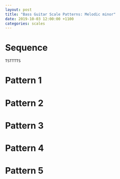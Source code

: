 ```yaml
---
layout: post
title: "Bass Guitar Scale Patterns: Melodic minor"
date: 2019-10-03 12:00:00 +1100
categories: scales
---
```


<link rel="stylesheet" href="/assets/css/fretboard.css">

<script
  src="https://code.jquery.com/jquery-1.11.2.min.js"
  integrity="sha256-Ls0pXSlb7AYs7evhd+VLnWsZ/AqEHcXBeMZUycz/CcA="
  crossorigin="anonymous"></script>

<script type="application/javascript" src="/assets/js/fretboard.js"></script>

<script type="application/javascript">
  var bass = [{
    letter: "G",
    octave: 3
  }, {
    letter: "D",
    octave: 3
  }, {
    letter: "A",
    octave: 2
  }, {
    letter: "E",
    octave: 2
  }];

  var opts = {
    tuning: bass,
    numFrets: 18,
    isChordMode: false,
    noteClickingDisabled: true,
    noteMode: "letter",
    // Force Eb enharmonic
    noteLetters: ["C", "C#/Db", "D", "Eb", "E", "F", "F#/Gb", "G", "Ab/G#", "A", "A#/Bb", "B"]
  };
</script>

# Sequence

`TSTTTTS`

# Pattern 1

<div id="patt1"></div>

<script type="application/javascript">
(function($) {

  $("#patt1").fretboard(opts);
  var api = $("#patt1").data('api');

  var patt1Notes = [{
    string: {
      letter: "E",
      octave: 2
    },
    notes: [
      {
        fret: 1,
        cssClass: "grey"
      },
      {
        fret: 3,
        cssClass: "grey"
      },
      {
        fret: 5,
        cssClass: "grey"
      }
    ],
  },
  {
    string: {
      letter: "A",
      octave: 2
    },
    notes: [
      {
        fret: 2,
        cssClass: "grey"
      },
      {
        fret: 3,
        cssClass: "blue"
      },
      {
        fret: 5,
        cssClass: "grey"
      }
    ],
  },
  {
    string: {
      letter: "D",
      octave: 3
    },
    notes: [
      {
        fret: 1,
        cssClass: "grey"
      },
      {
          fret: 3,
          cssClass: "grey"
      },
      {
          fret: 5,
          cssClass: "grey"
      }
    ],
  },
  {
    string: {
      letter: "G",
      octave: 3
    },
    notes: [
      {
        fret: 2,
        cssClass: "grey"
      },
      {
        fret: 4,
        cssClass: "grey"
      },
      {
        fret: 5,
        cssClass: "blue"
      }
    ],
  }];

  api.setClickedNotes(patt1Notes);
})(jQuery);
</script>

# Pattern 2

<div id="patt2"></div>

<script type="application/javascript">
(function($) {

  $("#patt2").fretboard(opts);
  var api = $("#patt2").data('api');

  var patt2Notes = [{
    string: {
      letter: "E",
      octave: 2
    },
    notes: [
      {
        fret: 3,
        cssClass: "grey"
      },
      {
            fret: 5,
            cssClass: "grey"
      },
      {
        fret: 7,
        cssClass: "grey"
      }
    ],
  },
  {
    string: {
      letter: "A",
      octave: 2
    },
    notes: [
      {
        fret: 3,
        cssClass: "blue"
      },
      {
        fret: 5,
        cssClass: "grey"
      },
      {
        fret: 6,
        cssClass: "grey"
      }
    ],
  },
  {
    string: {
      letter: "D",
      octave: 3
    },
    notes: [{
        fret: 3,
        cssClass: "grey"
      },
      {
        fret: 5,
        cssClass: "grey"
      },
      {
        fret: 7,
        cssClass: "grey"
      }
    ],
  },
  {
    string: {
      letter: "G",
      octave: 3
    },
    notes: [
      {
        fret: 4,
        cssClass: "grey"
      },
      {
        fret: 5,
        cssClass: "blue"
      },
      {
        fret: 7,
        cssClass: "grey"
      }
    ],
  }];

  api.setClickedNotes(patt2Notes);
})(jQuery);
</script>

# Pattern 3

<div id="patt3"></div>

<script type="application/javascript">
(function($) {

  $("#patt3").fretboard(opts);
  var api = $("#patt3").data('api');

  var patt3Notes = [{
    string: {
      letter: "E",
      octave: 2
    },
    notes: [
      {
        fret: 5,
        cssClass: "grey"
      },
      {
        fret: 7,
        cssClass: "grey"
      },
      {
        fret: 8,
        cssClass: "blue"
      }
    ],
  },
  {
    string: {
      letter: "A",
      octave: 2
    },
    notes: [
      {
        fret: 5,
        cssClass: "grey"
      },
      {
        fret: 6,
        cssClass: "grey"
      },
      {
        fret: 8,
        cssClass: "grey"
      }
    ],
  },
  {
    string: {
      letter: "D",
      octave: 3
    },
    notes: [
      {
        fret: 5,
        cssClass: "grey"
      },
      {
        fret: 7,
        cssClass: "grey"
      },
      {
        fret: 9,
        cssClass: "grey"
      }
    ],
  },
  {
    string: {
      letter: "G",
      octave: 3
    },
    notes: [
      {
        fret: 5,
        cssClass: "blue"
      },
      {
        fret: 7,
        cssClass: "grey"
      },
      {
        fret: 8,
        cssClass: "grey"
      }
    ],
  }];

  api.setClickedNotes(patt3Notes);
})(jQuery);
</script>

# Pattern 4

<div id="patt4"></div>

<script type="application/javascript">
(function($) {

  $("#patt4").fretboard(opts);
  var api = $("#patt4").data('api');

  var patt4Notes = [{
    string: {
      letter: "E",
      octave: 2
    },
    notes: [
      {
        fret: 8,
        cssClass: "blue"
      },
      {
        fret: 10,
        cssClass: "grey"
      },
      {
        fret: 11,
        cssClass: "grey"
      }
    ],
  },
  {
    string: {
      letter: "A",
      octave: 2
    },
    notes: [
      {
        fret: 8,
        cssClass: "grey"
      },
      {
        fret: 10,
        cssClass: "grey"
      },
      {
        fret: 12,
        cssClass: "grey"
      }
    ],
  },
  {
    string: {
      letter: "D",
      octave: 3
    },
    notes: [
      {
        fret: 9,
        cssClass: "grey"
      },
      {
        fret: 10,
        cssClass: "blue"
      },
      {
        fret: 12,
        cssClass: "grey"
      }
    ],
  },
  {
    string: {
      letter: "G",
      octave: 3
    },
    notes: [
      {
        fret: 8,
        cssClass: "grey"
      },
      {
        fret: 10,
        cssClass: "grey"
      },
      {
        fret: 12,
        cssClass: "grey"
      }
    ],
  }];

  api.setClickedNotes(patt4Notes);
})(jQuery);
</script>

# Pattern 5

<div id="patt5"></div>

<script type="application/javascript">
(function($) {

  $("#patt5").fretboard(opts);
  var api = $("#patt5").data('api');

  var patt5Notes = [{
    string: {
      letter: "E",
      octave: 2
    },
    notes: [{
      fret: 10,
      cssClass: "grey"
  },
  {
      fret: 11,
      cssClass: "grey"
  },
  {
      fret: 13,
      cssClass: "grey"
  }],
  },
  {
    string: {
      letter: "A",
      octave: 2
    },
    notes: [{
      fret: 10,
      cssClass: "grey"
  },
  {
      fret: 12,
      cssClass: "grey"
  },
  {
      fret: 14,
      cssClass: "grey"
  }],
  },
  {
    string: {
      letter: "D",
      octave: 3
    },
    notes: [{
      fret: 10,
      cssClass: "blue"
  },
  {
      fret: 12,
      cssClass: "grey"
  },
  {
      fret: 13,
      cssClass: "grey"
  }],
  },
  {
    string: {
      letter: "G",
      octave: 3
    },
    notes: [{
      fret: 10,
      cssClass: "grey"
  },
  {
      fret: 12,
      cssClass: "grey"
  },
  {
      fret: 14,
      cssClass: "grey"
  }],
  }];

  api.setClickedNotes(patt5Notes);
})(jQuery);
</script>
